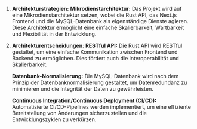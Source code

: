 1. **Architekturstrategien:**
	**Mikrodienstarchitektur:** Das Projekt wird auf eine Mikrodienstarchitektur setzen, wobei die Rust API, das Next.js Frontend und die MySQL-Datenbank als eigenständige Dienste agieren. Diese Architektur ermöglicht eine einfache Skalierbarkeit, Wartbarkeit und Flexibilität in der Entwicklung.
2. **Architekturentscheidungen**:
	**RESTful API:** Die Rust API wird RESTful gestaltet, um eine einfache Kommunikation zwischen Frontend und Backend zu ermöglichen. Dies fördert auch die Interoperabilität und Skalierbarkeit.
	
	**Datenbank-Normalisierung:** Die MySQL-Datenbank wird nach dem Prinzip der Datenbanknormalisierung gestaltet, um Datenredundanz zu minimieren und die Integrität der Daten zu gewährleisten.
	
	**Continuous Integration/Continuous Deployment (CI/CD):** Automatisierte CI/CD-Pipelines werden implementiert, um eine effiziente Bereitstellung von Änderungen sicherzustellen und die Entwicklungszyklen zu verkürzen.